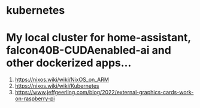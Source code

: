 # kubernetes
My local cluster for home-assistant, falcon40B-CUDAenabled-ai and other dockerized apps...   
===  
1) https://nixos.wiki/wiki/NixOS_on_ARM  
2) https://nixos.wiki/wiki/Kubernetes
3) https://www.jeffgeerling.com/blog/2022/external-graphics-cards-work-on-raspberry-pi
